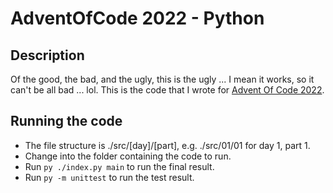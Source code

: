 # AdventOfCode 2022 - Python

## Description

Of the good, the bad, and the ugly, this is the ugly ... I mean it works, so it can't be all bad ... lol. This is the code that I wrote for [Advent Of Code 2022](https://adventofcode.com/2022).

## Running the code

- The file structure is ./src/[day]/[part], e.g. ./src/01/01 for day 1, part 1.
- Change into the folder containing the code to run.
- Run `py ./index.py main` to run the final result.
- Run `py -m unittest` to run the test result.

